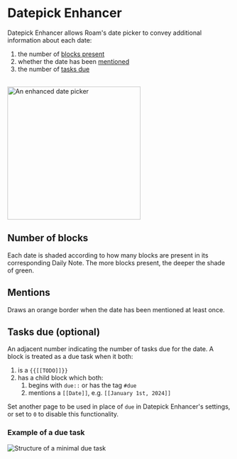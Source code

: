 # Datepick Enhancer

Datepick Enhancer allows Roam's date picker to convey additional information about each date:

1. the number of [blocks present](#number-of-blocks)
1. whether the date has been [mentioned](#mentions)
1. the number of [tasks due](#tasks-due-optional)

<br>
<img alt="An enhanced date picker" src="https://user-images.githubusercontent.com/23192045/208814065-23c13f81-0796-4ff4-be74-0ef1522b89e9.png" width="300">

## Number of blocks

Each date is shaded according to how many blocks are present in its corresponding Daily Note. The more blocks present, the deeper the shade of green.

## Mentions

Draws an orange border when the date has been mentioned at least once.

## Tasks due (optional)

An adjacent number indicating the number of tasks due for the date. A block is treated as a due task when it both:

1. is a `{{[[TODO]]}}`
1. has a child block which both:
    1. begins with `due::` or has the tag `#due`
    1. mentions a `[[Date]]`, e.g. `[[January 1st, 2024]]`
  
Set another page to be used in place of `due` in Datepick Enhancer's settings, or set to `0` to disable this functionality.

### Example of a due task

![Structure of a minimal due task](https://user-images.githubusercontent.com/23192045/209608158-f3166598-685d-4dd7-9a58-16cabd067db5.png)

